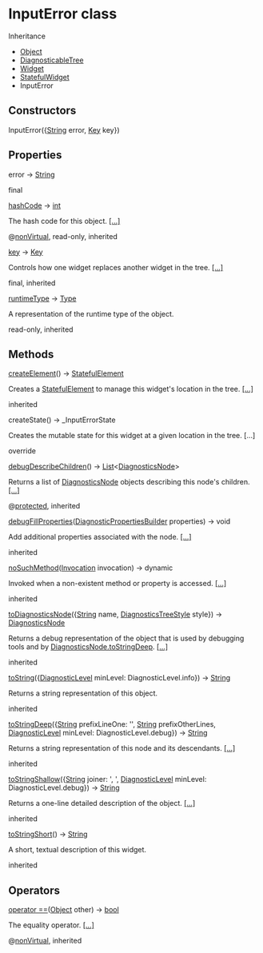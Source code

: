 # InputError class #

Inheritance

 *  [Object][]
 *  [DiagnosticableTree][]
 *  [Widget][]
 *  [StatefulWidget][]
 *  InputError

## Constructors ##

InputError(\{[String][] error, [Key][] key\})

## Properties ##

error → [String][]

final

[hashCode][] → [int][]

The hash code for this object. [\[...\]][hashCode]

@[nonVirtual][], read-only, inherited

[key][] → [Key][]

Controls how one widget replaces another widget in the tree. [\[...\]][key]

final, inherited

[runtimeType][] → [Type][]

A representation of the runtime type of the object.

read-only, inherited

## Methods ##

[createElement][]() → [StatefulElement][]

Creates a [StatefulElement][] to manage this widget's location in the tree. [\[...\]][createElement]

inherited

createState() → \_InputErrorState

Creates the mutable state for this widget at a given location in the tree. \[...\]

override

[debugDescribeChildren][]() → [List][]<[DiagnosticsNode][]>

Returns a list of [DiagnosticsNode][] objects describing this node's children. [\[...\]][debugDescribeChildren]

@[protected][], inherited

[debugFillProperties][]([DiagnosticPropertiesBuilder][] properties) → void

Add additional properties associated with the node. [\[...\]][debugFillProperties]

inherited

[noSuchMethod][]([Invocation][] invocation) → dynamic

Invoked when a non-existent method or property is accessed. [\[...\]][noSuchMethod]

inherited

[toDiagnosticsNode][](\{[String][] name, [DiagnosticsTreeStyle][] style\}) → [DiagnosticsNode][]

Returns a debug representation of the object that is used by debugging tools and by [DiagnosticsNode.toStringDeep][]. [\[...\]][toDiagnosticsNode]

inherited

[toString][](\{[DiagnosticLevel][] minLevel: DiagnosticLevel.info\}) → [String][]

Returns a string representation of this object.

inherited

[toStringDeep][](\{[String][] prefixLineOne: '', [String][] prefixOtherLines, [DiagnosticLevel][] minLevel: DiagnosticLevel.debug\}) → [String][]

Returns a string representation of this node and its descendants. [\[...\]][toStringDeep]

inherited

[toStringShallow][](\{[String][] joiner: ', ', [DiagnosticLevel][] minLevel: DiagnosticLevel.debug\}) → [String][]

Returns a one-line detailed description of the object. [\[...\]][toStringShallow]

inherited

[toStringShort][]() → [String][]

A short, textual description of this widget.

inherited

## Operators ##

[operator ==][operator]([Object][] other) → [bool][]

The equality operator. [\[...\]][operator]

@[nonVirtual][], inherited


[Object]: https://api.dart.dev/dev/2.12.0-51.0.dev/dart-core/Object-class.html
[DiagnosticableTree]: https://api.flutter.dev/flutter/foundation/DiagnosticableTree-class.html
[Widget]: https://api.flutter.dev/flutter/widgets/Widget-class.html
[StatefulWidget]: https://api.flutter.dev/flutter/widgets/StatefulWidget-class.html
[String]: https://api.dart.dev/dev/2.12.0-51.0.dev/dart-core/String-class.html
[Key]: https://api.flutter.dev/flutter/foundation/Key-class.html
[hashCode]: https://api.flutter.dev/flutter/widgets/Widget/hashCode.html
[int]: https://api.dart.dev/dev/2.12.0-51.0.dev/dart-core/int-class.html
[nonVirtual]: https://pub.dev/documentation/meta/1.3.0-nullsafety.6/meta/nonVirtual-constant.html
[key]: https://api.flutter.dev/flutter/widgets/Widget/key.html
[runtimeType]: https://api.dart.dev/dev/2.12.0-51.0.dev/dart-core/Object/runtimeType.html
[Type]: https://api.dart.dev/dev/2.12.0-51.0.dev/dart-core/Type-class.html
[createElement]: https://api.flutter.dev/flutter/widgets/StatefulWidget/createElement.html
[StatefulElement]: https://api.flutter.dev/flutter/widgets/StatefulElement-class.html
[debugDescribeChildren]: https://api.flutter.dev/flutter/foundation/DiagnosticableTree/debugDescribeChildren.html
[List]: https://api.dart.dev/dev/2.12.0-51.0.dev/dart-core/List-class.html
[DiagnosticsNode]: https://api.flutter.dev/flutter/foundation/DiagnosticsNode-class.html
[protected]: https://pub.dev/documentation/meta/1.3.0-nullsafety.6/meta/protected-constant.html
[debugFillProperties]: https://api.flutter.dev/flutter/widgets/Widget/debugFillProperties.html
[DiagnosticPropertiesBuilder]: https://api.flutter.dev/flutter/foundation/DiagnosticPropertiesBuilder-class.html
[noSuchMethod]: https://api.dart.dev/dev/2.12.0-51.0.dev/dart-core/Object/noSuchMethod.html
[Invocation]: https://api.dart.dev/dev/2.12.0-51.0.dev/dart-core/Invocation-class.html
[toDiagnosticsNode]: https://api.flutter.dev/flutter/foundation/DiagnosticableTree/toDiagnosticsNode.html
[DiagnosticsTreeStyle]: https://api.flutter.dev/flutter/foundation/DiagnosticsTreeStyle-class.html
[DiagnosticsNode.toStringDeep]: https://api.flutter.dev/flutter/foundation/DiagnosticsNode/toStringDeep.html
[toString]: https://api.flutter.dev/flutter/foundation/Diagnosticable/toString.html
[DiagnosticLevel]: https://api.flutter.dev/flutter/foundation/DiagnosticLevel-class.html
[toStringDeep]: https://api.flutter.dev/flutter/foundation/DiagnosticableTree/toStringDeep.html
[toStringShallow]: https://api.flutter.dev/flutter/foundation/DiagnosticableTree/toStringShallow.html
[toStringShort]: https://api.flutter.dev/flutter/widgets/Widget/toStringShort.html
[operator]: https://api.flutter.dev/flutter/widgets/Widget/operator_equals.html
[bool]: https://api.dart.dev/dev/2.12.0-51.0.dev/dart-core/bool-class.html